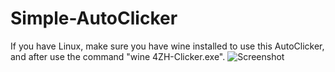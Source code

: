 # Simple-AutoClicker

If you have Linux, make sure you have wine installed to use this AutoClicker, and after use the command "wine 4ZH-Clicker.exe".
![Screenshot](https://user-images.githubusercontent.com/95748889/190922340-8eda524d-02b2-4693-9884-72bf3bd6be8a.png)
